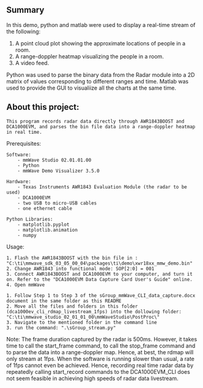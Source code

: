 ## Summary
In this demo, python and matlab were used to display a real-time stream of the following:
1. A point cloud plot showing the approximate locations of people in a room.
2. A range-doppler heatmap visualizing the people in a room.
3. A video feed.

Python was used to parse the binary data from the Radar module into a 2D matrix of values corresponding to different ranges and time.
Matlab was used to provide the GUI to visualiize all the charts at the same time.

## About this project:

    This program records radar data directly through AWR1843BOOST and DCA1000EVM, and parses the bin file data into a range-doppler heatmap in real time.


Prerequisites:

    Software:
        - mmWave Studio 02.01.01.00 
        - Python
        - mmWave Demo Visualizer 3.5.0

    Hardware:
        - Texas Instruments AWR1843 Evaluation Module (the radar to be used)
        - DCA1000EVM
        - two USB to micro-USB cables
        - one ethernet cable

    Python Libraries:
        - matplotlib.pyplot
        - matplotlib.animation
        - numpy


Usage:

    1. Flash the AWR1843BOOST with the bin file in : "C:\ti\mmwave_sdk_03_05_00_04\packages\ti\demo\xwr18xx_mmw_demo.bin"
    2. Change AWR1843 into functional mode: SOP[2:0] = 001
    3. Connect AWR1843BOOST and DCA1000EVM to your computer, and turn it on. Refer to the "DCA1000EVM Data Capture Card User's Guide" online.
    4. Open mmWave

    1. Follow Step 1 to Step 3 of the sGroup_mmWave_CLI_data_capture.docx document in the same folder as this README
    2. Move all the files and folders in this folder (dca1000ev_cli_rdmap_livestream_1fps) into the dollowing folder: "C:\ti\mmwave_studio_02_01_01_00\mmWaveStudio\PostProc\"
    3. Navigate to the mentioned folder in the command line
    3. run the command: ".\sGroup_stream.py"


Note: The frame duration captured by the radar is 500ms. However, it takes time to call the start_frame command, to call the stop_frame command and to parse the data into a range-doppler map. Hence, at best, the rdmap will only stream at 1fps. When the software is running slower than usual, a rate of 1fps cannot even be achieved. Hence, recording real time radar data by repeatedly calling start_record commands to the DCA1000EVM_CLI does not seem feasible in achieving high speeds of radar data livestream.
